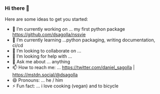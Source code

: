 ### Hi there 👋

Here are some ideas to get you started:

- 🔭 I’m currently working on ... my first python package https://github.com/dsagolla/nssvie
- 🌱 I’m currently learning ...python packaging, writing documentation, ci/cd
- 👯 I’m looking to collaborate on ...
- 🤔 I’m looking for help with ...
- 💬 Ask me about ... anything
- 📫 How to reach me: ... https://twitter.com/daniel_sagolla | https://mstdn.social/@dsagolla
- 😄 Pronouns: ... he / him
- ⚡ Fun fact: ... i love cooking (vegan) and to bicycle
